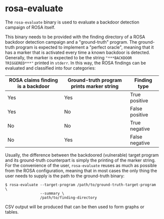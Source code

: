 # rosa-evaluate
The `rosa-evaluate` binary is used to evaluate a backdoor detection campaign of ROSA itself.

This binary needs to be provided with the finding directory of a ROSA backdoor detection campaign
and a "ground-truth" program. The ground-truth program is expected to implement a "perfect oracle",
meaning that it has a marker that is activated every time a known backdoor is detected. Generally,
the marker is expected to be the string `"***BACKDOOR TRIGGERED***"` printed in `stderr`. In this
way, the ROSA findings can be evaluated and classified into four categories:

| ROSA claims finding is a backdoor | Ground-truth program prints marker string | Finding type   |
| --------------------------------- | ----------------------------------------- | -------------- |
| Yes                               | Yes                                       | True positive  |
| Yes                               | No                                        | False positive |
| No                                | No                                        | True negative  |
| No                                | Yes                                       | False negative |

Usually, the difference between the backdoored (vulnerable) target program and its ground-truth
counterpart is simply the printing of the marker string. For the convenience of the user,
`rosa-evaluate` reuses as much as possible from the ROSA configuration, meaning that in most cases
the only thing the user needs to supply is the path to the ground-truth binary:
```console
$ rosa-evaluate --target-program /path/to/ground-truth-target-program \
                --summary \
                /path/to/finding-directory
```
CSV output will be produced that can be then used to form graphs or tables.
